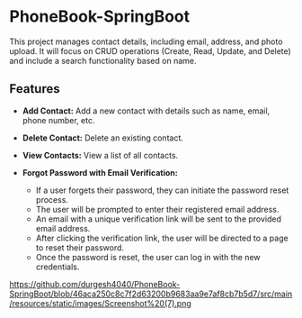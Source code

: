 # PhoneBook-SpringBoot
This project  manages contact details, including email, address, and photo upload. It will focus on CRUD operations (Create, Read, Update, and Delete) and include a search functionality based on name.

## Features

- **Add Contact:** Add a new contact with details such as name, email, phone number, etc.

- **Delete Contact:** Delete an existing contact.

- **View Contacts:** View a list of all contacts.

- **Forgot Password with Email Verification:**
  - If a user forgets their password, they can initiate the password reset process.
  - The user will be prompted to enter their registered email address.
  - An email with a unique verification link will be sent to the provided email address.
  - After clicking the verification link, the user will be directed to a page to reset their password.
  - Once the password is reset, the user can log in with the new credentials.

https://github.com/durgesh4040/PhoneBook-SpringBoot/blob/46aca250c8c7f2d63200b9683aa9e7af8cb7b5d7/src/main/resources/static/images/Screenshot%20(7).png
